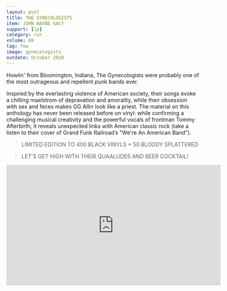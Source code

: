 ```yaml
---
layout: post
title: THE GYNECOLOGISTS
item: JOHN WAYNE GACY
support: [lp]
category: rur
volume: 88
tag: few
image: gynecologists
outdate: October 2020
---
```


Howlin' from Bloomington, Indiana, The Gynecologists were probably one of the most outrageous and repellent punk bands ever.

Inspired by the everlasting violence of American society, their songs evoke a chilling maelstrom of depravation and amorality, while their obsession with sex and feces makes GG Allin look like a priest. The material on this anthology has never been released before on vinyl: while confirming a challenging musical creativity and the powerful vocals of frontman Tommy Afterbirth, it reveals unexpected links with American classic rock (take a listen to their cover of Grand Funk Railroad’s "We're An American Band").

> LIMITED EDITION TO 400 BLACK VINYLS + 50 BLOODY SPLATTERED

> LET'S GET HIGH WITH THEIR QUAALUDES AND BEER COCKTAIL!

<iframe width="560" height="315" src="https://www.youtube.com/embed/ldg11YM9FaA" title="YouTube video player" frameborder="0" allow="accelerometer; autoplay; clipboard-write; encrypted-media; gyroscope; picture-in-picture" allowfullscreen></iframe>
